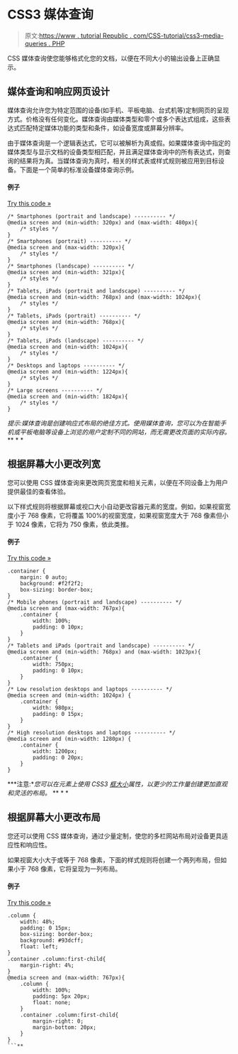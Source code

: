 # CSS3 媒体查询

> 原文:[https://www . tutorial Republic . com/CSS-tutorial/css3-media-queries . PHP](https://www.tutorialrepublic.com/css-tutorial/css3-media-queries.php)

CSS 媒体查询使您能够格式化您的文档，以便在不同大小的输出设备上正确显示。

## 媒体查询和响应网页设计

媒体查询允许您为特定范围的设备(如手机、平板电脑、台式机等)定制网页的呈现方式。价格没有任何变化。媒体查询由媒体类型和零个或多个表达式组成，这些表达式匹配特定媒体功能的类型和条件，如设备宽度或屏幕分辨率。

由于媒体查询是一个逻辑表达式，它可以被解析为真或假。如果媒体查询中指定的媒体类型与显示文档的设备类型相匹配，并且满足媒体查询中的所有表达式，则查询的结果将为真。当媒体查询为真时，相关的样式表或样式规则被应用到目标设备。下面是一个简单的标准设备媒体查询示例。

#### 例子

[Try this code »](../codelab.php?topic=css3&file=media-queries "Try this code using online Editor")

```
/* Smartphones (portrait and landscape) ---------- */
@media screen and (min-width: 320px) and (max-width: 480px){
    /* styles */
}
/* Smartphones (portrait) ---------- */
@media screen and (max-width: 320px){
    /* styles */
}
/* Smartphones (landscape) ---------- */
@media screen and (min-width: 321px){
    /* styles */
}
/* Tablets, iPads (portrait and landscape) ---------- */
@media screen and (min-width: 768px) and (max-width: 1024px){
    /* styles */
}
/* Tablets, iPads (portrait) ---------- */
@media screen and (min-width: 768px){
    /* styles */
}
/* Tablets, iPads (landscape) ---------- */
@media screen and (min-width: 1024px){
    /* styles */
}
/* Desktops and laptops ---------- */
@media screen and (min-width: 1224px){
    /* styles */
}
/* Large screens ---------- */
@media screen and (min-width: 1824px){
    /* styles */
}
```

 *提示:媒体查询是创建响应式布局的绝佳方式。使用媒体查询，您可以为在智能手机或平板电脑等设备上浏览的用户定制不同的网站，而无需更改页面的实际内容。*  ** * *

## 根据屏幕大小更改列宽

您可以使用 CSS 媒体查询来更改网页宽度和相关元素，以便在不同设备上为用户提供最佳的查看体验。

以下样式规则将根据屏幕或视口大小自动更改容器元素的宽度。例如，如果视窗宽度小于 768 像素，它将覆盖 100%的视窗宽度，如果视窗宽度大于 768 像素但小于 1024 像素，它将为 750 像素，依此类推。

#### 例子

[Try this code »](../codelab.php?topic=css3&file=change-container-width-using-media-query "Try this code using online Editor")

```
.container {
    margin: 0 auto;
    background: #f2f2f2;
    box-sizing: border-box;
}
/* Mobile phones (portrait and landscape) ---------- */
@media screen and (max-width: 767px){
    .container {
        width: 100%;
        padding: 0 10px;
    }
}
/* Tablets and iPads (portrait and landscape) ---------- */
@media screen and (min-width: 768px) and (max-width: 1023px){
    .container {
        width: 750px;
        padding: 0 10px;
    }
}
/* Low resolution desktops and laptops ---------- */
@media screen and (min-width: 1024px) {
    .container {
        width: 980px;
        padding: 0 15px;
    }
}
/* High resolution desktops and laptops ---------- */
@media screen and (min-width: 1280px) {
    .container {
        width: 1200px;
        padding: 0 20px;
    }
}
```

 ***注意:**您可以在元素上使用 CSS3 [框大小](css3-box-sizing.php)属性，以更少的工作量创建更加直观和灵活的布局。*  ** * *

## 根据屏幕大小更改布局

您还可以使用 CSS 媒体查询，通过少量定制，使您的多栏网站布局对设备更具适应性和响应性。

如果视窗大小大于或等于 768 像素，下面的样式规则将创建一个两列布局，但如果小于 768 像素，它将呈现为一列布局。

#### 例子

[Try this code »](../codelab.php?topic=css3&file=make-responsive-design-with-media-query "Try this code using online Editor")

```
.column {
    width: 48%;
    padding: 0 15px;
    box-sizing: border-box;
    background: #93dcff;
    float: left;
}
.container .column:first-child{
    margin-right: 4%;
}
@media screen and (max-width: 767px){
    .column {
        width: 100%;
        padding: 5px 20px;
        float: none;
    }
    .container .column:first-child{
        margin-right: 0;
        margin-bottom: 20px;
    }
}
```**